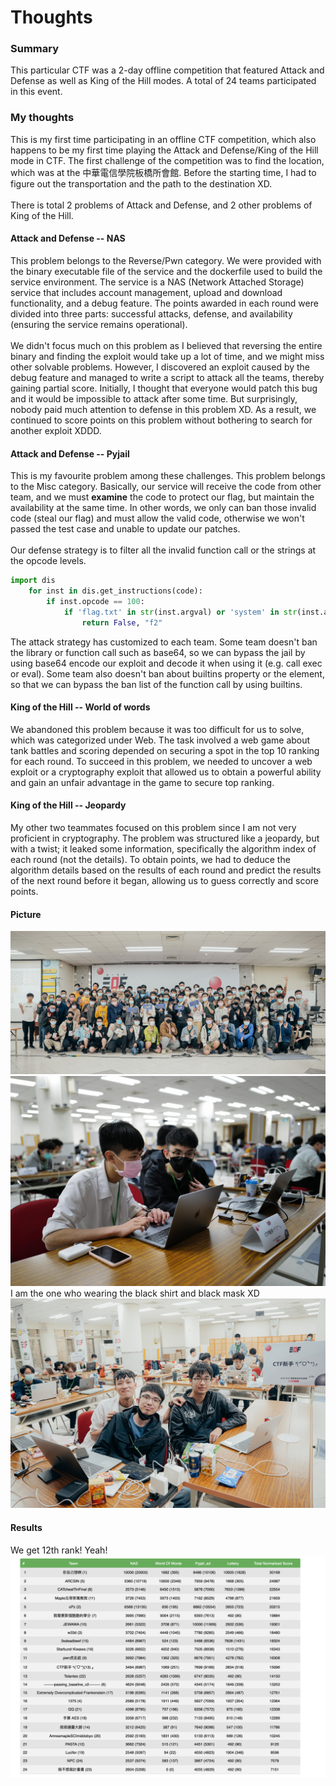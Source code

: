 # Thoughts

### Summary

This particular CTF was a 2-day offline competition that featured Attack and Defense as well as King of the Hill modes. A total of 24 teams participated in this event.

### My thoughts

This is my first time participating in an offline CTF competition, which also happens to be my first time playing the Attack and Defense/King of the Hill mode in CTF. The first challenge of the competition was to find the location, which was at the 中華電信學院板橋所會館. Before the starting time, I had to figure out the transportation and the path to the destination XD.\
\
There is total 2 problems of Attack and Defense, and 2 other problems of King of the Hill. 

#### Attack and Defense -- NAS

This problem belongs to the Reverse/Pwn category. We were provided with the binary executable file of the service and the dockerfile used to build the service environment. The service is a NAS (Network Attached Storage) service that includes account management, upload and download functionality, and a debug feature. The points awarded in each round were divided into three parts: successful attacks, defense, and availability (ensuring the service remains operational).\
\
We didn't focus much on this problem as I believed that reversing the entire binary and finding the exploit would take up a lot of time, and we might miss other solvable problems. However, I discovered an exploit caused by the debug feature and managed to write a script to attack all the teams, thereby gaining partial score. Initially, I thought that everyone would patch this bug and it would be impossible to attack after some time. But surprisingly, nobody paid much attention to defense in this problem XD. As a result, we continued to score points on this problem without bothering to search for another exploit XDDD.

#### Attack and Defense -- Pyjail

This is my favourite problem among these challenges. This problem belongs to the Misc category. Basically, our service will receive the code from other team, and we must **examine** the code to protect our flag, but maintain the availability at the same time. In other words, we only can ban those invalid code (steal our flag) and must allow the valid code, otherwise we won't passed the test case and unable to update our patches.\
\
Our defense strategy is to filter all the invalid function call or the strings at the opcode levels.
```python
import dis
    for inst in dis.get_instructions(code):
        if inst.opcode == 100:
            if 'flag.txt' in str(inst.argval) or 'system' in str(inst.argval) or 'io' in str(inst.argval) or 'spawn' in str(inst.argval) or 'subprocess' in str(inst.argval) or 'pickle' in str(inst.argval) or 'getattr' in str(inst.argval) or 'base64' in str(inst.argval) or 'rot' in str(inst.argval) or 'open' in str(inst.argval) or 'read' in str(inst.argval) or 'write' in str(inst.argval) or 'sys' in str(inst.argval) or 'eval' in str(inst.argval) or 'exec' in str(inst.argval) or 'cat' in str(inst.argval) or 'builtins' in str(inst.argval):
                return False, "f2"
```
The attack strategy has customized to each team. Some team doesn't ban the library or function call such as base64, so we can bypass the jail by using base64 encode our exploit and decode it when using it (e.g. call exec or eval). Some team also doesn't ban about builtins property or the element, so that we can bypass the ban list of the function call by using builtins.

#### King of the Hill -- World of words

We abandoned this problem because it was too difficult for us to solve, which was categorized under Web. The task involved a web game about tank battles and scoring depended on securing a spot in the top 10 ranking for each round. To succeed in this problem, we needed to uncover a web exploit or a cryptography exploit that allowed us to obtain a powerful ability and gain an unfair advantage in the game to secure top ranking.

#### King of the Hill -- Jeopardy

My other two teammates focused on this problem since I am not very proficient in cryptography. The problem was structured like a jeopardy, but with a twist; it leaked some information, specifically the algorithm index of each round (not the details). To obtain points, we had to deduce the algorithm details based on the results of each round and predict the results of the next round before it began, allowing us to guess correctly and score points.

#### Picture
![](3.jpg)
![](2.jpg)\
I am the one who wearing the black shirt and black mask XD
![](1.jpg)


#### Results

We get 12th rank! Yeah!
![](final_result.png)